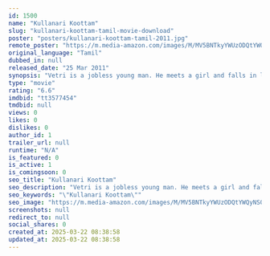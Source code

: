```yaml
---
id: 1500
name: "Kullanari Koottam"
slug: "kullanari-koottam-tamil-movie-download"
poster: "posters/kullanari-koottam-tamil-2011.jpg"
remote_poster: "https://m.media-amazon.com/images/M/MV5BNTkyYWUzODQtYWQyNS00ZmU5LTkwZDAtMzk5MDc1ZjUzNGNkXkEyXkFqcGdeQXVyMTEzNzg0Mjkx._V1_SX300.jpg"
original_language: "Tamil"
dubbed_in: null
released_date: "25 Mar 2011"
synopsis: "Vetri is a jobless young man. He meets a girl and falls in love. Her father, however, wants him to join the police force. Thus, it becomes a challenge for Vetri to clear the selection process."
type: "movie"
rating: "6.6"
imdbid: "tt3577454"
tmdbid: null
views: 0
likes: 0
dislikes: 0
author_id: 1
trailer_url: null
runtime: "N/A"
is_featured: 0
is_active: 1
is_comingsoon: 0
seo_title: "Kullanari Koottam"
seo_description: "Vetri is a jobless young man. He meets a girl and falls in love. Her father, however, wants him to join the police force. Thus, it becomes a challenge for Vetri to clear the selection process."
seo_keywords: "\"Kullanari Koottam\""
seo_image: "https://m.media-amazon.com/images/M/MV5BNTkyYWUzODQtYWQyNS00ZmU5LTkwZDAtMzk5MDc1ZjUzNGNkXkEyXkFqcGdeQXVyMTEzNzg0Mjkx._V1_SX300.jpg"
screenshots: null
redirect_to: null
social_shares: 0
created_at: 2025-03-22 08:38:58
updated_at: 2025-03-22 08:38:58
---
```


